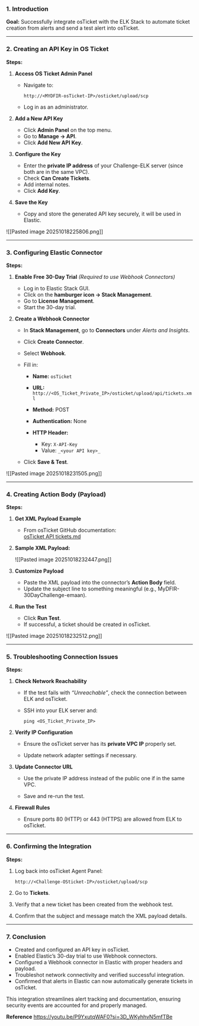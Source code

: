 
### 1. Introduction

**Goal:** Successfully integrate osTicket with the ELK Stack to automate ticket creation from alerts and send a test alert into osTicket.

---

### 2. Creating an API Key in OS Ticket

**Steps:**

1. **Access OS Ticket Admin Panel**
    
    - Navigate to:
        
        `http://<MYDFIR-osTicket-IP>/osticket/upload/scp`
        
    - Log in as an administrator.
        
2. **Add a New API Key**
    
    - Click **Admin Panel** on the top menu.
    - Go to **Manage → API**.
    - Click **Add New API Key**.
    
3. **Configure the Key**
    
    - Enter the **private IP address** of your Challenge-ELK server (since both are in the same VPC).
    - Check **Can Create Tickets**.
    - Add internal notes.
    - Click **Add Key**.
    
4. **Save the Key**
    
    - Copy and store the generated API key securely, it will be used in Elastic.
    

![[Pasted image 20251018225806.png]]

---

### 3. Configuring Elastic Connector

**Steps:**

1. **Enable Free 30-Day Trial** _(Required to use Webhook Connectors)_
    
    - Log in to Elastic Stack GUI.
    - Click on the **hamburger icon → Stack Management**.
    - Go to **License Management**.
    - Start the 30-day trial.
    
2. **Create a Webhook Connector**
    
    - In **Stack Management**, go to **Connectors** under _Alerts and Insights_.
    - Click **Create Connector**.
    - Select **Webhook**.
    - Fill in:
        
        - **Name:** `osTicket`
        - **URL:**
            `http://<OS_Ticket_Private_IP>/osticket/upload/api/tickets.xml`
            
        - **Method:** POST
        - **Authentication:** None
        - **HTTP Header:**
            
            - Key: `X-API-Key`
            - Value: `_<your API key>_`
                
    - Click **Save & Test**.
        
![[Pasted image 20251018231505.png]]

---
### 4. Creating Action Body (Payload)

**Steps:**

1. **Get XML Payload Example**
    
    - From osTicket GitHub documentation:  
        [osTicket API tickets.md](https://github.com/osTicket/osTicket/blob/develop/setup/doc/api/tickets.md)
        
2. **Sample XML Payload:**

    
    ![[Pasted image 20251018232447.png]]
3. **Customize Payload**
    
    - Paste the XML payload into the connector’s **Action Body** field.
    - Update the subject line to something meaningful (e.g., MyDFIR-30DayChallenge-emaan).
        
4. **Run the Test**
    
    - Click **Run Test**.
    - If successful, a ticket should be created in osTicket.


![[Pasted image 20251018232512.png]]

---

### 5. Troubleshooting Connection Issues

**Steps:**

1. **Check Network Reachability**
    
    - If the test fails with _“Unreachable”_, check the connection between ELK and osTicket.
    - SSH into your ELK server and:
        
        `ping <OS_Ticket_Private_IP>`
        
2. **Verify IP Configuration**
    
    - Ensure the osTicket server has its **private VPC IP** properly set.
        
    - Update network adapter settings if necessary.
        
3. **Update Connector URL**
    
    - Use the private IP address instead of the public one if in the same VPC.
        
    - Save and re-run the test.
        
4. **Firewall Rules**
    
    - Ensure ports 80 (HTTP) or 443 (HTTPS) are allowed from ELK to osTicket.
        

---

### 6. Confirming the Integration

**Steps:**

1. Log back into osTicket Agent Panel:
    
    `http://<Challenge-OSticket-IP>/osticket/upload/scp`
    
2. Go to **Tickets**.
    
3. Verify that a new ticket has been created from the webhook test.
    
4. Confirm that the subject and message match the XML payload details.
    

---

### 7. Conclusion

- Created and configured an API key in osTicket.
- Enabled Elastic’s 30-day trial to use Webhook connectors.
- Configured a Webhook connector in Elastic with proper headers and payload.
- Troubleshot network connectivity and verified successful integration.
- Confirmed that alerts in Elastic can now automatically generate tickets in osTicket.

This integration streamlines alert tracking and documentation, ensuring security events are accounted for and properly managed.

**Reference**
https://youtu.be/P9YxutqWAF0?si=3D_WKyhhvN5mfTBe